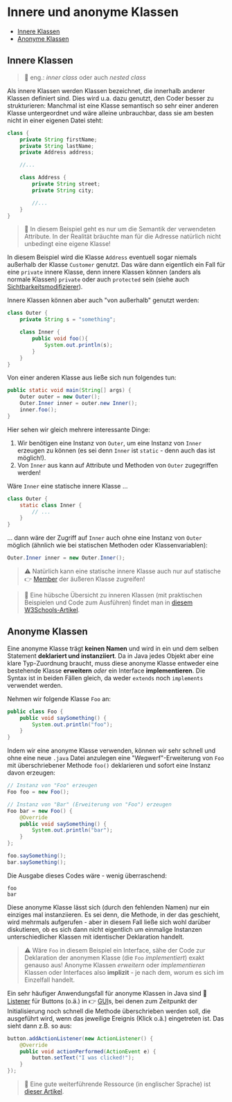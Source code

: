 # Innere und anonyme Klassen<!-- omit in toc -->

- [Innere Klassen](#innere-klassen)
- [Anonyme Klassen](#anonyme-klassen)

## Innere Klassen

> 💬 eng.: _inner class_ oder auch _nested class_

Als innere Klassen werden Klassen bezeichnet, die innerhalb anderer Klassen definiert sind. Dies wird u.a. dazu genutzt, den Coder besser zu strukturieren: Manchmal ist eine Klasse semantisch so sehr einer anderen Klasse untergeordnet und wäre alleine unbrauchbar, dass sie am besten nicht in einer eigenen Datei steht:

```java
class {
    private String firstName;
    private String lastName;
    private Address address;

    //...

    class Address {
        private String street;
        private String city;

        //...
    }
}
```

> 💬 In diesem Beispiel geht es nur um die Semantik der verwendeten Attribute. In der Realität bräuchte man für die Adresse natürlich nicht unbedingt eine eigene Klasse!

In diesem Beispiel wird die Klasse `Address` eventuell sogar niemals außerhalb der Klasse `Customer` genutzt. Das wäre dann eigentlich ein Fall für eine `private` innere Klasse, denn innere Klassen können (anders als normale Klassen) `private` oder auch `protected` sein (siehe auch [Sichtbarkeitsmodifizierer](Objekte-I-Initialisierung-Members-Zugriff.md#zugriffs-sichetbarkeitsmodifizierer)).

Innere Klassen können aber auch "von außerhalb" genutzt werden:

```java
class Outer {
    private String s = "something";

    class Inner {
        public void foo(){
            System.out.println(s);
        }
    }
}
```

Von einer anderen Klasse aus ließe sich nun folgendes tun:

```java
public static void main(String[] args) {
	Outer outer = new Outer();
	Outer.Inner inner = outer.new Inner();
	inner.foo();
}
```

Hier sehen wir gleich mehrere interessante Dinge:
1) Wir benötigen eine Instanz von `Outer`, um eine Instanz von `Inner` erzeugen zu können (es sei denn `Inner` ist `static` - denn auch das ist möglich!).
2) Von `Inner` aus kann auf Attribute und Methoden von `Outer` zugegriffen werden!

Wäre `Inner` eine statische innere Klasse ...

```java
class Outer {
    static class Inner {
        // ...
    }
}
```

... dann wäre der Zugriff auf `Inner` auch ohne eine Instanz von `Outer` möglich (ähnlich wie bei statischen Methoden oder Klassenvariablen):

```java
Outer.Inner inner = new Outer.Inner();
```

> ⚠️ Natürlich kann eine statische innere Klasse auch nur auf statische 👉 [Member](../Glossar.md#member) der äußeren Klasse zugreifen!

> 🔗 Eine hübsche Übersicht zu inneren Klassen (mit praktischen Beispielen und Code zum Ausführen) findet man in [diesem W3Schools-Artikel](https://www.w3schools.com/java/java_inner_classes.asp).


## Anonyme Klassen

Eine anonyme Klasse trägt **keinen Namen** und wird in ein und dem selben Statement **deklariert und instanziiert**. Da in Java jedes Objekt aber eine klare Typ-Zuordnung braucht, muss diese anonyme Klasse entweder eine bestehende Klasse **erweitern** _oder_ ein Interface **implementieren**. Die Syntax ist in beiden Fällen gleich, da weder `extends` noch `implements` verwendet werden.

Nehmen wir folgende Klasse `Foo` an:

```java
public class Foo {
	public void saySomething() {
		System.out.println("foo");
	}
}
```

Indem wir eine anonyme Klasse verwenden, können wir sehr schnell und ohne eine neue `.java` Datei anzulegen eine "Wegwerf"-Erweiterung von `Foo` mit überschriebener Methode `foo()` deklarieren und sofort eine Instanz davon erzeugen:

```java
// Instanz von "Foo" erzeugen
Foo foo = new Foo();

// Instanz von "Bar" (Erweiterung von "Foo") erzeugen
Foo bar = new Foo() {
    @Override
    public void saySomething() {
        System.out.println("bar");
    }
};

foo.saySomething();
bar.saySomething();
```

Die Ausgabe dieses Codes wäre - wenig überraschend:

```
foo
bar
```

Diese anonyme Klasse lässt sich (durch den fehlenden Namen) nur ein einziges mal instanziieren. Es sei denn, die Methode, in der das geschieht, wird mehrmals aufgerufen - aber in diesem Fall ließe sich wohl darüber diskutieren, ob es sich dann nicht eigentlich um einmalige Instanzen unterschiedlicher Klassen mit identischer Deklaration handelt.

> ⚠️ Wäre `Foo` in diesem Beispiel ein Interface, sähe der Code zur Deklaration der anonymen Klasse (die `Foo` _implementiert_) exakt genauso aus! Anonyme Klassen _erweitern_ oder _implementieren_ Klassen oder Interfaces also **implizit** - je nach dem, worum es sich im Einzelfall handelt.

Ein sehr häufiger Anwendungsfall für anonyme Klassen in Java sind 🔗 [Listener](https://de.wikipedia.org/wiki/Beobachter_(Entwurfsmuster)) für Buttons (o.ä.) in 👉 [GUI](../Glossar.md#gui)s, bei denen zum Zeitpunkt der Initialisierung noch schnell die Methode überschrieben werden soll, die ausgeführt wird, wenn das jeweilige Ereignis (Klick o.ä.) eingetreten ist. Das sieht dann z.B. so aus:

```java
button.addActionListener(new ActionListener() {
    @Override
    public void actionPerformed(ActionEvent e) {
        button.setText("I was clicked!");
    }
});
```

> 🔗 Eine gute weiterführende Ressource (in englischer Sprache) ist [dieser Artikel](https://www.baeldung.com/java-anonymous-classes).




